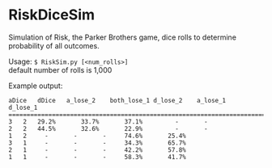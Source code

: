 # RiskDiceSim

Simulation of Risk, the Parker Brothers game, dice rolls to determine probability of all outcomes.  

Usage:  `$ RiskSim.py [<num_rolls>]`  
        default number of rolls is 1,000  

Example output:  
```
aDice	dDice	a_lose_2	both_lose_1	d_lose_2	a_lose_1	d_lose_1
========================================================================================
3	2	29.2%		33.7%		37.1%		  -		  -
2	2	44.5%		32.6%		22.9%		  -		  -
1	2	  -		  -		  -		74.6%		25.4%
3	1	  -		  -		  -		34.3%		65.7%
2	1	  -		  -		  -		42.2%		57.8%
1	1	  -		  -		  -		58.3%		41.7%
```
